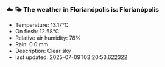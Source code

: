 ### ☁️ 🌤️  The weather in Florianópolis is: Florianópolis

- Temperature: 13.17°C
- On flesh: 12.58°C
- Relative air humidity: 78%
- Rain: 0.0 mm
- Description: Clear sky
- last updated: 2025-07-09T03:20:53.622322
